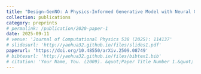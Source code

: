 ```yaml
---
title: "Design-GenNO: A Physics-Informed Generative Model with Neural Operators for Inverse Microstructure Design"
collection: publications
category: preprints
# permalink: /publication/2020-paper-1
date: 2025-09-11
# venue: 'Journal of Computational Physics 538 (2025): 114137'
# slidesurl: 'http://yaohua32.github.io/files/slides1.pdf'
paperurl: 'https://doi.org/10.48550/arXiv.2509.08749'
# bibtexurl: 'http://yaohua32.github.io/files/bibtex1.bib'
# citation: 'Your Name, You. (2009). &quot;Paper Title Number 1.&quot; <i>Journal 1</i>. 1(1).'
---
```

